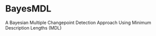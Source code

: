 # BayesMDL
A Bayesian Multiple Changepoint Detection Approach Using Minimum Description Lengths (MDL)
